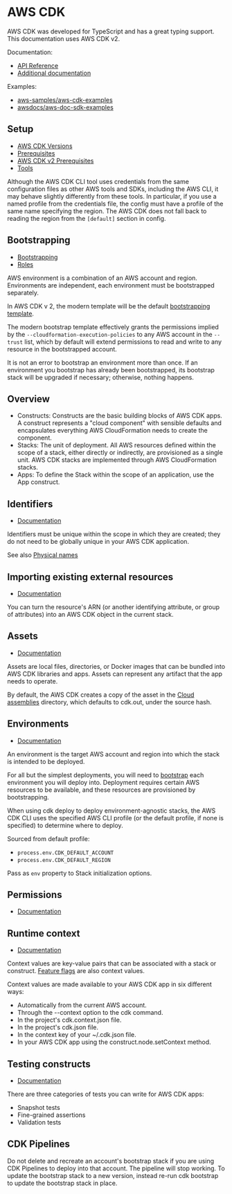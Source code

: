 # AWS CDK

AWS CDK was developed for TypeScript and has a great typing support. This documentation uses AWS CDK v2.

Documentation:

- [API Reference](https://docs.aws.amazon.com/cdk/api/v2/docs/aws-construct-library.html)
- [Additional documentation](https://docs.aws.amazon.com/cdk/latest/guide/home.html#additional_docs)

Examples:

- [aws-samples/aws-cdk-examples](https://github.com/aws-samples/aws-cdk-examples/tree/master/typescript)
- [awsdocs/aws-doc-sdk-examples](https://github.com/awsdocs/aws-doc-sdk-examples/tree/master/typescript/example_code)

## Setup

- [AWS CDK Versions](https://docs.aws.amazon.com/cdk/api/versions.html)
- [Prerequisites](https://docs.aws.amazon.com/cdk/latest/guide/getting_started.html#getting_started_prerequisites)
- [AWS CDK v2 Prerequisites](https://docs.aws.amazon.com/cdk/latest/guide/work-with-cdk-v2.html#v2-prerequisites)
- [Tools](https://docs.aws.amazon.com/cdk/latest/guide/tools.html)

Although the AWS CDK CLI tool uses credentials from the same configuration files as other AWS tools and SDKs, including
the AWS CLI, it may behave slightly differently from these tools. In particular, if you use a named profile from the
credentials file, the config must have a profile of the same name specifying the region. The AWS CDK does not fall back
to reading the region from the `[default]` section in config.

## Bootstrapping

- [Bootstrapping](https://docs.aws.amazon.com/cdk/latest/guide/bootstrapping.html)
- [Roles](https://docs.aws.amazon.com/cdk/latest/guide/bootstrapping.html#bootstrapping-contract-roles)

AWS environment is a combination of an AWS account and region. Environments are independent, each environment must be
bootstrapped separately.

In AWS CDK v 2, the modern template will be the default [bootstrapping
template](https://docs.aws.amazon.com/cdk/latest/guide/bootstrapping.html#bootstrapping-templates).

The modern bootstrap template effectively grants the permissions implied by the `--cloudformation-execution-policies` to
any AWS account in the `--trust` list, which by default will extend permissions to read and write to any resource in the
bootstrapped account.

It is not an error to bootstrap an environment more than once. If an environment you bootstrap has already been
bootstrapped, its bootstrap stack will be upgraded if necessary; otherwise, nothing happens.

## Overview

- Constructs: Constructs are the basic building blocks of AWS CDK apps. A construct represents a "cloud component" with
  sensible defaults and encapsulates everything AWS CloudFormation needs to create the component.
- Stacks: The unit of deployment. All AWS resources defined within the scope of a stack, either directly or indirectly,
  are provisioned as a single unit. AWS CDK stacks are implemented through AWS CloudFormation stacks.
- Apps: To define the Stack within the scope of an application, use the App construct.

## Identifiers

- [Documentation](https://docs.aws.amazon.com/cdk/latest/guide/identifiers.html)

Identifiers must be unique within the scope in which they are created; they do not need to be globally unique in your
AWS CDK application.

See also [Physical names](https://docs.aws.amazon.com/cdk/latest/guide/resources.html#resources_physical_names)

## Importing existing external resources

- [Documentation](https://docs.aws.amazon.com/cdk/latest/guide/resources.html#resources_importing)

You can turn the resource's ARN (or another identifying attribute, or group of attributes) into an AWS CDK object in the
current stack.

## Assets

- [Documentation](https://docs.aws.amazon.com/cdk/latest/guide/assets.html)

Assets are local files, directories, or Docker images that can be bundled into AWS CDK libraries and apps. Assets can
represent any artifact that the app needs to operate.

By default, the AWS CDK creates a copy of the asset in the [Cloud
assemblies](https://docs.aws.amazon.com/cdk/latest/guide/apps.html#apps_cloud_assembly) directory, which defaults to
cdk.out, under the source hash.

## Environments

- [Documentation](https://docs.aws.amazon.com/cdk/latest/guide/environments.html)

An environment is the target AWS account and region into which the stack is intended to be deployed.

For all but the simplest deployments, you will need to
[bootstrap](https://docs.aws.amazon.com/cdk/latest/guide/bootstrapping.html) each environment you will deploy into.
Deployment requires certain AWS resources to be available, and these resources are provisioned by bootstrapping.

When using cdk deploy to deploy environment-agnostic stacks, the AWS CDK CLI uses the specified AWS CLI profile (or the
default profile, if none is specified) to determine where to deploy.

Sourced from default profile:

- `process.env.CDK_DEFAULT_ACCOUNT`
- `process.env.CDK_DEFAULT_REGION`

Pass as `env` property to Stack initialization options.

## Permissions

- [Documentation](https://docs.aws.amazon.com/cdk/latest/guide/permissions.html)

## Runtime context

- [Documentation](https://docs.aws.amazon.com/cdk/latest/guide/context.html)

Context values are key-value pairs that can be associated with a stack or construct. [Feature
flags](https://docs.aws.amazon.com/cdk/latest/guide/featureflags.html) are also context values.

Context values are made available to your AWS CDK app in six different ways:

- Automatically from the current AWS account.
- Through the --context option to the cdk command.
- In the project's cdk.context.json file.
- In the project's cdk.json file.
- In the context key of your ~/.cdk.json file.
- In your AWS CDK app using the construct.node.setContext method.

## Testing constructs

- [Documentation](https://docs.aws.amazon.com/cdk/latest/guide/testing.html)

There are three categories of tests you can write for AWS CDK apps:

- Snapshot tests
- Fine-grained assertions
- Validation tests

## CDK Pipelines

Do not delete and recreate an account's bootstrap stack if you are using CDK Pipelines to deploy into that account. The
pipeline will stop working. To update the bootstrap stack to a new version, instead re-run cdk bootstrap to update the
bootstrap stack in place.
